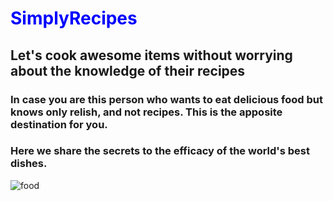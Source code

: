 <h1 style = "color:blue;">SimplyRecipes</h1>

## Let's cook awesome items without worrying about the knowledge of their recipes

### In case you are this person who wants to eat delicious food but knows only relish, and not recipes. This is the apposite destination for you.
### Here we share the secrets to the efficacy of the world's best dishes.

![food](https://user-images.githubusercontent.com/95460021/184548684-997ed06d-7560-4007-9d5a-e3cad16a77f0.jpeg)

